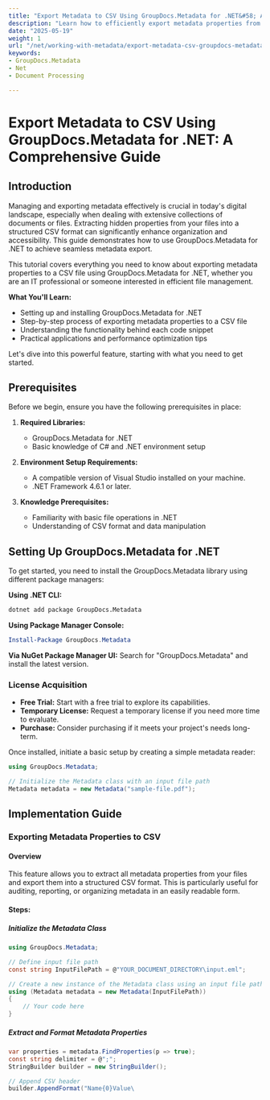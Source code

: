 ```yaml
---
title: "Export Metadata to CSV Using GroupDocs.Metadata for .NET&#58; A Comprehensive Guide"
description: "Learn how to efficiently export metadata properties from documents to a CSV format using GroupDocs.Metadata for .NET. Streamline your workflow with this step-by-step guide."
date: "2025-05-19"
weight: 1
url: "/net/working-with-metadata/export-metadata-csv-groupdocs-metadata-net/"
keywords:
- GroupDocs.Metadata
- Net
- Document Processing

---
```



# Export Metadata to CSV Using GroupDocs.Metadata for .NET: A Comprehensive Guide

## Introduction

Managing and exporting metadata effectively is crucial in today's digital landscape, especially when dealing with extensive collections of documents or files. Extracting hidden properties from your files into a structured CSV format can significantly enhance organization and accessibility. This guide demonstrates how to use GroupDocs.Metadata for .NET to achieve seamless metadata export.

This tutorial covers everything you need to know about exporting metadata properties to a CSV file using GroupDocs.Metadata for .NET, whether you are an IT professional or someone interested in efficient file management.

**What You'll Learn:**
- Setting up and installing GroupDocs.Metadata for .NET
- Step-by-step process of exporting metadata properties to a CSV file
- Understanding the functionality behind each code snippet
- Practical applications and performance optimization tips

Let's dive into this powerful feature, starting with what you need to get started.

## Prerequisites
Before we begin, ensure you have the following prerequisites in place:

1. **Required Libraries:**
   - GroupDocs.Metadata for .NET
   - Basic knowledge of C# and .NET environment setup

2. **Environment Setup Requirements:**
   - A compatible version of Visual Studio installed on your machine.
   - .NET Framework 4.6.1 or later.

3. **Knowledge Prerequisites:**
   - Familiarity with basic file operations in .NET
   - Understanding of CSV format and data manipulation

## Setting Up GroupDocs.Metadata for .NET
To get started, you need to install the GroupDocs.Metadata library using different package managers:

**Using .NET CLI:**

```bash
dotnet add package GroupDocs.Metadata
```

**Using Package Manager Console:**

```powershell
Install-Package GroupDocs.Metadata
```

**Via NuGet Package Manager UI:**
Search for "GroupDocs.Metadata" and install the latest version.

### License Acquisition
- **Free Trial:** Start with a free trial to explore its capabilities.
- **Temporary License:** Request a temporary license if you need more time to evaluate.
- **Purchase:** Consider purchasing if it meets your project's needs long-term.

Once installed, initiate a basic setup by creating a simple metadata reader:

```csharp
using GroupDocs.Metadata;

// Initialize the Metadata class with an input file path
Metadata metadata = new Metadata("sample-file.pdf");
```

## Implementation Guide

### Exporting Metadata Properties to CSV

#### Overview
This feature allows you to extract all metadata properties from your files and export them into a structured CSV format. This is particularly useful for auditing, reporting, or organizing metadata in an easily readable form.

#### Steps:

##### Initialize the Metadata Class

```csharp
using GroupDocs.Metadata;

// Define input file path
const string InputFilePath = @"YOUR_DOCUMENT_DIRECTORY\input.eml";

// Create a new instance of the Metadata class using an input file path
using (Metadata metadata = new Metadata(InputFilePath))
{
    // Your code here
}
```

##### Extract and Format Metadata Properties

```csharp
var properties = metadata.FindProperties(p => true);
const string delimiter = @";";
StringBuilder builder = new StringBuilder();

// Append CSV header
builder.AppendFormat("Name{0}Value\

